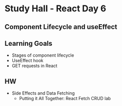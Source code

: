 # Study Hall - React Day 6
## Component Lifecycle and useEffect

## Learning Goals
- Stages of component lifecycle
- UseEffect hook
- GET requests in React

## HW
- Side Effects and Data Fetching
  - Putting it All Together: React Fetch CRUD lab
